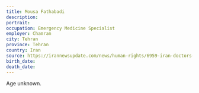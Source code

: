 ```yaml
---
title: Mousa Fathabadi
description: 
portrait: 
occupation: Emergency Medicine Specialist
employer: Chamran
city: Tehran
province: Tehran
country: Iran
source: https://irannewsupdate.com/news/human-rights/6959-iran-doctors-and-medical-staff-fall-victim-to-coronavirus-as-rulers-deal-with-indifference.html
birth_date: 
death_date: 
---
```


Age unknown.